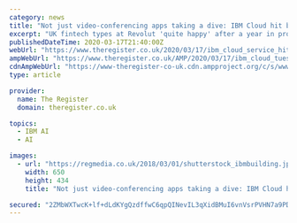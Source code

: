 ```yaml
---
category: news
title: "Not just video-conferencing apps taking a dive: IBM Cloud hit by partial Tuesday outage"
excerpt: "UK fintech types at Revolut 'quite happy' after a year in production A mystery outage hit IBM Cloud today, partially knocking out services for much of the day stateside. At time of writing, parts of the platform remain down. Big Blue said customers running services hosted at its Dallas data center – including Watson AI, IBM Cloud, and DB2 ..."
publishedDateTime: 2020-03-17T21:40:00Z
webUrl: "https://www.theregister.co.uk/2020/03/17/ibm_cloud_service_hit_by_tuesday_outage/"
ampWebUrl: "https://www.theregister.co.uk/AMP/2020/03/17/ibm_cloud_tuesday_partial_outage/"
cdnAmpWebUrl: "https://www-theregister-co-uk.cdn.ampproject.org/c/s/www.theregister.co.uk/AMP/2020/03/17/ibm_cloud_tuesday_partial_outage/"
type: article

provider:
  name: The Register
  domain: theregister.co.uk

topics:
  - IBM AI
  - AI

images:
  - url: "https://regmedia.co.uk/2018/03/01/shutterstock_ibmbuilding.jpg"
    width: 650
    height: 434
    title: "Not just video-conferencing apps taking a dive: IBM Cloud hit by partial Tuesday outage"

secured: "2ZMbWXTwcK+lf+dLdKYgQzdffwC6qpQINevIL3qXidBMuI6vnVsrPVHN7a9PDts4//65NiMgQe3m0bj4d8shiEApUZapypkli5xJBGdLycbCxWVWwx4kTkjHY1tNscRccJjCnw4YnO28FnTk8B5CKz8dSi6IG7w79m2h8gU7vSBmsNmMnJ34mp6TCbyEohCEIpR1OWrXNPg+UY0LVcCmVa3NfAzFJoS+dJKLvu2YbVxKPhD94oZuLomgh7+TdLzfKVsgNAolLkYi2blFF3gpQq391uusq2a0GS+xdCC2SO7ZvLOpkCR8QTdLRpduZTGM;KpLMjkLAQBkznvV3j4uerQ=="
---
```


